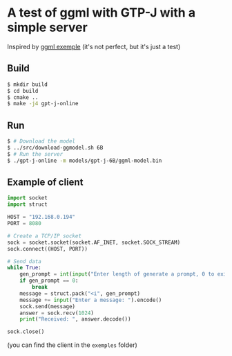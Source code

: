 # A test of ggml with GTP-J with a simple server

Inspired by [ggml exemple](https://github.com/ggerganov/ggml)
(it's not perfect, but it's just a test)

## Build
```bash
$ mkdir build
$ cd build
$ cmake ..
$ make -j4 gpt-j-online
```

## Run
```bash
$ # Download the model
$ ../src/download-ggmodel.sh 6B
$ # Run the server
$ ./gpt-j-online -m models/gpt-j-6B/ggml-model.bin
```

## Example of client
```python
import socket
import struct

HOST = "192.168.0.194"
PORT = 8080

# Create a TCP/IP socket
sock = socket.socket(socket.AF_INET, socket.SOCK_STREAM)
sock.connect((HOST, PORT))

# Send data
while True:
    gen_prompt = int(input("Enter length of generate a prompt, 0 to exit: "))
    if gen_prompt == 0:
        break
    message = struct.pack("<i", gen_prompt)
    message += input("Enter a message: ").encode()
    sock.send(message)
    answer = sock.recv(1024)
    print("Received: ", answer.decode())

sock.close()
```
(you can find the client in the `exemples` folder)
